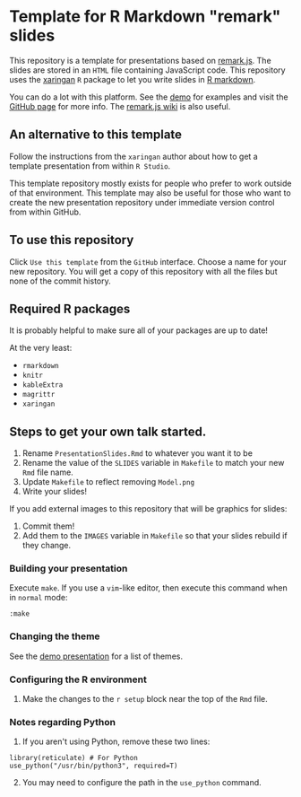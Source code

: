# Template for R Markdown "remark" slides

This repository is a template for presentations based on [remark.js](https://remarkjs.com).
The slides are stored in an `HTML` file containing JavaScript code.
This repository uses the [xaringan](https://github.com/yihui/xaringan) `R` package to let you write slides in [R markdown](https://rmarkdown.rstudio.com).

You can do a lot with this platform.
See the [demo](https://slides.yihui.org/xaringan/#1) for examples and visit the [GitHub page](https://github.com/yihui/xaringan) for more info.
The [remark.js wiki](https://github.com/gnab/remark/wiki) is also useful.

## An alternative to this template

Follow the instructions from the `xaringan` author about how to get a template presentation from within `R Studio`.

This template repository mostly exists for people who prefer to work outside of that environment.
This template may also be useful for those who want to create the new presentation repository under immediate version control from within GitHub.

## To use this repository

Click `Use this template` from the `GitHub` interface.
Choose a name for your new repository.
You will get a copy of this repository with all the files but none of the commit history.

## Required R packages

It is probably helpful to make sure all of your packages are up to date!

At the very least:

* `rmarkdown`
* `knitr`
* `kableExtra`
* `magrittr`
* `xaringan`

## Steps to get your own talk started.

1. Rename `PresentationSlides.Rmd` to whatever you want it to be
2. Rename the value of the `SLIDES` variable in `Makefile` to match your new `Rmd` file name.
3. Update `Makefile` to reflect removing `Model.png`
4. Write your slides!

If you add external images to this repository that will be graphics for slides:

1. Commit them!
2. Add them to the `IMAGES` variable in `Makefile` so that your slides rebuild if they change.

### Building your presentation

Execute `make`.
If you use a `vim`-like editor, then execute this command when in `normal` mode:

```
:make
```

### Changing the theme

See the [demo presentation](https://slides.yihui.org/xaringan/#1) for a list of themes.

### Configuring the R environment

1. Make the changes to the `r setup` block near the top of the `Rmd` file.

### Notes regarding Python

1. If you aren't using Python, remove these two lines:
	
```
library(reticulate) # For Python
use_python("/usr/bin/python3", required=T)
```

2. You may need to configure the path in the `use_python` command.

